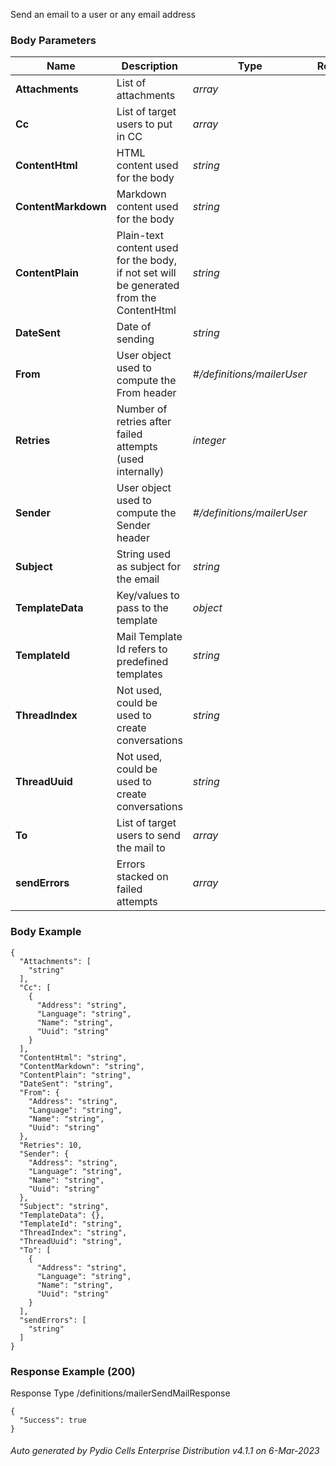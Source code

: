 






 
Send an email to a user or any email address  


### Body Parameters

Name | Description | Type | Required
---|---|---|---
**Attachments** | List of attachments | _array_ |   
**Cc** | List of target users to put in CC | _array_ |   
**ContentHtml** | HTML content used for the body | _string_ |   
**ContentMarkdown** | Markdown content used for the body | _string_ |   
**ContentPlain** | Plain-text content used for the body, if not set will be generated from the ContentHtml | _string_ |   
**DateSent** | Date of sending | _string_ |   
**From** | User object used to compute the From header | _#/definitions/mailerUser_ |   
**Retries** | Number of retries after failed attempts (used internally) | _integer_ |   
**Sender** | User object used to compute the Sender header | _#/definitions/mailerUser_ |   
**Subject** | String used as subject for the email | _string_ |   
**TemplateData** | Key/values to pass to the template | _object_ |   
**TemplateId** | Mail Template Id refers to predefined templates | _string_ |   
**ThreadIndex** | Not used, could be used to create conversations | _string_ |   
**ThreadUuid** | Not used, could be used to create conversations | _string_ |   
**To** | List of target users to send the mail to | _array_ |   
**sendErrors** | Errors stacked on failed attempts | _array_ |   


### Body Example
```
{
  "Attachments": [
    "string"
  ],
  "Cc": [
    {
      "Address": "string",
      "Language": "string",
      "Name": "string",
      "Uuid": "string"
    }
  ],
  "ContentHtml": "string",
  "ContentMarkdown": "string",
  "ContentPlain": "string",
  "DateSent": "string",
  "From": {
    "Address": "string",
    "Language": "string",
    "Name": "string",
    "Uuid": "string"
  },
  "Retries": 10,
  "Sender": {
    "Address": "string",
    "Language": "string",
    "Name": "string",
    "Uuid": "string"
  },
  "Subject": "string",
  "TemplateData": {},
  "TemplateId": "string",
  "ThreadIndex": "string",
  "ThreadUuid": "string",
  "To": [
    {
      "Address": "string",
      "Language": "string",
      "Name": "string",
      "Uuid": "string"
    }
  ],
  "sendErrors": [
    "string"
  ]
}
```






### Response Example (200)
Response Type /definitions/mailerSendMailResponse

```
{
  "Success": true
}
```




###### Auto generated by Pydio Cells Enterprise Distribution v4.1.1 on 6-Mar-2023
